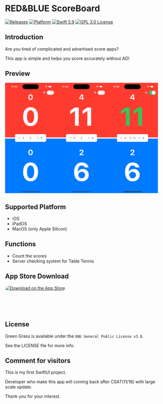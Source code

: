 # RED&BLUE ScoreBoard

[![Releases](https://img.shields.io/badge/release-v1.0.1-blue?style=flat)](https://github.com/kimain050401/green-grass-ios/releases/latest)
[![Platform](https://img.shields.io/badge/platform-iOS-green.svg?style=flat)](https://github.com/kimain050401/green-grass-ios)
[![Swift 5.9](https://img.shields.io/badge/Swift-5.9-orange.svg?style=flat)](https://developer.apple.com/swift/)
[![GPL 3.0 License](https://img.shields.io/badge/license-GPL--3.0-lightgrey?style=flat)](https://github.com/kimain050401/green-grass-ios/blob/main/LICENSE)

## Introduction

Are you tired of complicated and advertised score apps?

This app is simple and helps you score accurately without AD!

## Preview

![Preview](preview.png)

## Supported Platform

- iOS
- iPadOS
- MacOS (only Apple Silicon)

## Functions

- Count the scores
- Server checking system for Table Tennis

## App Store Download

<a href="https://apps.apple.com/kr/app/red-blue-scoreboard/id6470935546" style="display: inline-block; overflow: hidden; border-radius: 13px; width: 250px; height: 83px;"><img src="https://tools.applemediaservices.com/api/badges/download-on-the-app-store/black/en-US?size=250x83&amp" alt="Download on the App Store" style="border-radius: 13px; width: 250px; height: 83px;"></a>

## License

Green Grass is available under the `GNU General Public License v3.0`.

See the LICENSE file for more info.

## Comment for visitors

This is my first SwiftUI project.

Developer who make this app will coming back after CSAT(11/16) with large scale update.

Thank you for your interest.
